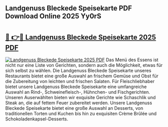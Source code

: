 ## Landgenuss Bleckede Speisekarte PDF Download Online 2025 Yy0rS

# <h2><a href="http://gc65b33.nevu.top/?p=Landgenuss+Bleckede+Speisekarte">🔗 👉🔴 Landgenuss Bleckede Speisekarte 2025 PDF</a></h2>

[![Landgenuss Bleckede Speisekarte 2025 PDF](https://i.imgur.com/dBaPXMq.png)](http://gc65b33.nevu.top/?p=Landgenuss+Bleckede+Speisekarte)
Das Menü des Essens ist nicht nur eine Liste von Gerichten, sondern auch die Möglichkeit, etwas für sich selbst zu wählen. Die Landgenuss Bleckede Speisekarte unseres Restaurants bietet eine große Auswahl an frischem Gemüse und Obst für die Zubereitung von leichten und frischen Salaten. Für Fleischliebhaber bietet unsere Landgenuss Bleckede Speisekarte eine umfangreiche Auswahl an Rind-, Schweinefleisch-, Hühnchen- und Fischgerichten. Unseren Auserwählten bieten wir exquisite Gerichte wie Schaschlik und Steak an, die auf fettem Feuer zubereitet werden. Unsere Landgenuss Bleckede Speisekarte bietet eine große Auswahl an Desserts, von traditionellen Torten und Kuchen bis hin zu exquisiten Crème Brûlée und Schokoladenkapsel-Desserts.
